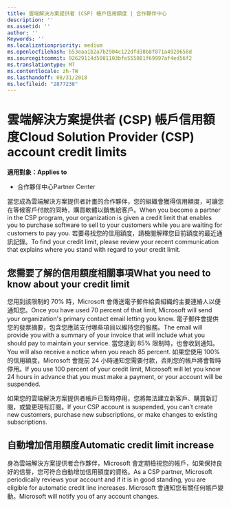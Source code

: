 ```yaml
---
title: 雲端解決方案提供者 (CSP) 帳戶信用額度 | 合作夥伴中心
description: ''
ms.assetid: ''
author: ''
Keywords: ''
ms.localizationpriority: medium
ms.openlocfilehash: b53eaa1b2a7b2904c122dfd38b8f871a4920658d
ms.sourcegitcommit: 92629114d5081103bfe555081f69997af4ed56f2
ms.translationtype: MT
ms.contentlocale: zh-TW
ms.lasthandoff: 08/31/2018
ms.locfileid: "2877238"
---
```

# <a name="cloud-solution-provider-csp-account-credit-limits"></a><span data-ttu-id="4a4d9-102">雲端解決方案提供者 (CSP) 帳戶信用額度</span><span class="sxs-lookup"><span data-stu-id="4a4d9-102">Cloud Solution Provider (CSP) account credit limits</span></span>

**<span data-ttu-id="4a4d9-103">適用對象：</span><span class="sxs-lookup"><span data-stu-id="4a4d9-103">Applies to</span></span>**

- <span data-ttu-id="4a4d9-104">合作夥伴中心</span><span class="sxs-lookup"><span data-stu-id="4a4d9-104">Partner Center</span></span>

<span data-ttu-id="4a4d9-105">當您成為雲端解決方案提供者計畫的合作夥伴，您的組織會獲得信用額度，可讓您在等候客戶付款的同時，購買軟體以銷售給客戶。</span><span class="sxs-lookup"><span data-stu-id="4a4d9-105">When you become a partner in the CSP program, your organization is given a credit limit that enables you to purchase software to sell to your customers while you are waiting for customers to pay you.</span></span> <span data-ttu-id="4a4d9-106">若要尋找您的信用額度，請檢閱解釋您目前額度的最近通訊記錄。</span><span class="sxs-lookup"><span data-stu-id="4a4d9-106">To find your credit limit, please review your recent communication that explains where you stand with regard to your credit limit.</span></span>  

## <a name="what-you-need-to-know-about-your-credit-limit"></a><span data-ttu-id="4a4d9-107">您需要了解的信用額度相關事項</span><span class="sxs-lookup"><span data-stu-id="4a4d9-107">What you need to know about your credit limit</span></span>

<span data-ttu-id="4a4d9-108">您用到該限制的 70% 時，Microsoft 會傳送電子郵件給貴組織的主要連絡人以便通知您。</span><span class="sxs-lookup"><span data-stu-id="4a4d9-108">Once you have used 70 percent of that limit, Microsoft will send your organization's primary contact email letting you know.</span></span> <span data-ttu-id="4a4d9-109">電子郵件會提供您的發票摘要，包含您應該支付哪些項目以維持您的服務。</span><span class="sxs-lookup"><span data-stu-id="4a4d9-109">The email will provide you with a summary of your invoice that will include what you should pay to maintain your service.</span></span> <span data-ttu-id="4a4d9-110">當您達到 85% 限制時，也會收到通知。</span><span class="sxs-lookup"><span data-stu-id="4a4d9-110">You will also receive a notice when you reach 85 percent.</span></span> <span data-ttu-id="4a4d9-111">如果您使用 100% 的信用額度，Microsoft 會提前 24 小時通知您需要付款，否則您的帳戶將會暫時停用。</span><span class="sxs-lookup"><span data-stu-id="4a4d9-111">If you use 100 percent of your credit limit, Microsoft will let you know 24 hours in advance that you must make a payment, or your account will be suspended.</span></span> 

<span data-ttu-id="4a4d9-112">如果您的雲端解決方案提供者帳戶已暫時停用，您將無法建立新客戶、購買新訂閱，或變更現有訂閱。</span><span class="sxs-lookup"><span data-stu-id="4a4d9-112">If your CSP account is suspended, you can’t create new customers, purchase new subscriptions, or make changes to existing subscriptions.</span></span>

## <a name="automatic-credit-limit-increase"></a><span data-ttu-id="4a4d9-113">自動增加信用額度</span><span class="sxs-lookup"><span data-stu-id="4a4d9-113">Automatic credit limit increase</span></span>

<span data-ttu-id="4a4d9-114">身為雲端解決方案提供者合作夥伴，Microsoft 會定期檢視您的帳戶，如果保持良好的信譽，您可符合自動增加信用額度的資格。</span><span class="sxs-lookup"><span data-stu-id="4a4d9-114">As a CSP partner, Microsoft periodically reviews your account and if it is in good standing, you are eligible for automatic credit line increases.</span></span> <span data-ttu-id="4a4d9-115">Microsoft 會通知您有關任何帳戶變動。</span><span class="sxs-lookup"><span data-stu-id="4a4d9-115">Microsoft will notify you of any account changes.</span></span> 